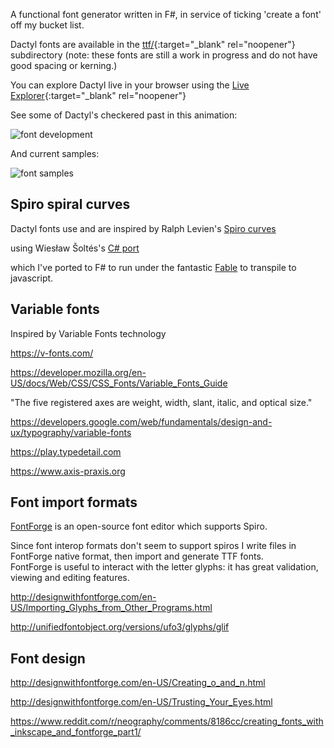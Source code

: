 A functional font generator written in F#, in service of ticking 'create a font' off my bucket list.

Dactyl fonts are available in the [ttf/](https://github.com/terryspitz/dactyl-font/tree/SpiroFs/ttf){:target="_blank" rel="noopener"} subdirectory (note: these fonts are still a work in progress and do not have good spacing or kerning.)

You can explore Dactyl live in your browser using the [Live Explorer](https://terryspitz.github.io/dactyl-font/explorer/public/index.html){:target="_blank" rel="noopener"}

See some of Dactyl's checkered past in this animation:

![font development](png/font.gif)

And current samples:

![font samples](allGlyphs.svg)

## Spiro spiral curves

Dactyl fonts use and are inspired by Ralph Levien's [Spiro curves](https://www.levien.com/spiro/)

using Wiesław Šoltés's [C# port](https://github.com/wieslawsoltes/SpiroNet)

which I've ported to F# to run under the fantastic [Fable](https://fable.io/) to transpile to javascript.

## Variable fonts

Inspired by Variable Fonts technology

https://v-fonts.com/

https://developer.mozilla.org/en-US/docs/Web/CSS/CSS_Fonts/Variable_Fonts_Guide

"The five registered axes are weight, width, slant, italic, and optical size."

https://developers.google.com/web/fundamentals/design-and-ux/typography/variable-fonts

https://play.typedetail.com

https://www.axis-praxis.org


## Font import formats

[FontForge](https://fontforge.org/en-US) is an open-source font editor which supports Spiro.  

Since font interop formats don't seem to support spiros I write files in FontForge native format,
then import and generate TTF fonts.  
FontForge is useful to interact with the letter glyphs: it has great validation, viewing and editing features.

http://designwithfontforge.com/en-US/Importing_Glyphs_from_Other_Programs.html

http://unifiedfontobject.org/versions/ufo3/glyphs/glif


## Font design

http://designwithfontforge.com/en-US/Creating_o_and_n.html

http://designwithfontforge.com/en-US/Trusting_Your_Eyes.html

https://www.reddit.com/r/neography/comments/8186cc/creating_fonts_with_inkscape_and_fontforge_part1/